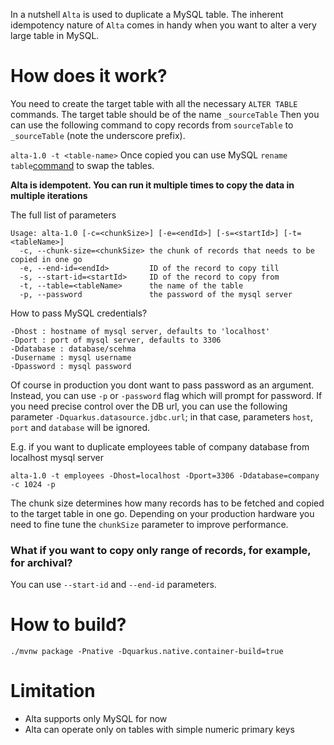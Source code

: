 In a nutshell `Alta` is used to duplicate a MySQL table. The inherent idempotency nature of `Alta` comes in handy when you want to alter a very large table in MySQL.
# How does it work?
You need to create the target table with all the necessary `ALTER TABLE` commands. 
The target table should be of the name `_sourceTable`
Then you can use the following command to copy records from `sourceTable` to `_sourceTable` (note the underscore prefix).

```alta-1.0 -t <table-name>```
Once copied you can use MySQL `rename table`[command](https://dev.mysql.com/doc/refman/8.0/en/rename-table.html) to swap the tables.

**Alta is idempotent. You can run it multiple times to copy the data in multiple iterations**

The full list of parameters
```
Usage: alta-1.0 [-c=<chunkSize>] [-e=<endId>] [-s=<startId>] [-t=<tableName>]
  -c, --chunk-size=<chunkSize> the chunk of records that needs to be copied in one go
  -e, --end-id=<endId>         ID of the record to copy till
  -s, --start-id=<startId>     ID of the record to copy from
  -t, --table=<tableName>      the name of the table
  -p, --password               the password of the mysql server
```

How to pass MySQL credentials?
```
-Dhost : hostname of mysql server, defaults to 'localhost'
-Dport : port of mysql server, defaults to 3306
-Ddatabase : database/scehma
-Dusername : mysql username
-Dpassword : mysql password
```
Of course in production you dont want to pass password as an argument. Instead, you can use `-p` or `-password` flag which will prompt for password.
If you need precise control over the DB url, you can use the following parameter
```-Dquarkus.datasource.jdbc.url```; in that case, parameters `host`, `port` and `database` will be ignored. 

E.g. if you want to duplicate employees table of company database from localhost mysql server
```
alta-1.0 -t employees -Dhost=localhost -Dport=3306 -Ddatabase=company -c 1024 -p
```
The chunk size determines how many records has to be fetched and copied to the target table in one go.
Depending on your production hardware you need to fine tune the `chunkSize` parameter to improve performance.

### What if you want to copy only range of records, for example, for archival?
You can use `--start-id` and `--end-id` parameters.
# How to build?
```./mvnw package -Pnative -Dquarkus.native.container-build=true```

# Limitation
- Alta supports only MySQL for now
- Alta can operate only on tables with simple numeric primary keys